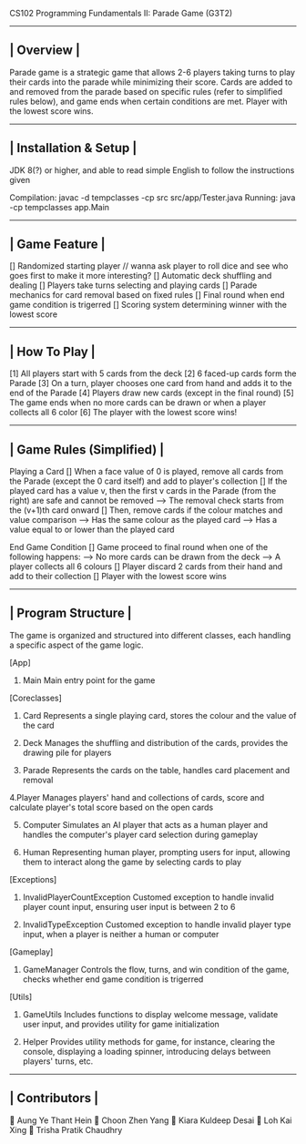 CS102 Programming Fundamentals II: Parade Game (G3T2)

----------------------------------------------
|                  Overview                   |
----------------------------------------------

Parade game is a strategic game that allows 2-6 players taking turns to play their cards into the parade while minimizing their score.
Cards are added to and removed from the parade based on specific rules (refer to simplified rules below), and game ends when certain conditions are met.
Player with the lowest score wins.


----------------------------------------------
|            Installation & Setup             |
----------------------------------------------

JDK 8(?) or higher, and able to read simple English to follow the instructions given

Compilation: javac -d tempclasses -cp src src/app/Tester.java
Running:     java -cp tempclasses app.Main


----------------------------------------------
|                 Game Feature                |
----------------------------------------------

[] Randomized starting player // wanna ask player to roll dice and see who goes first to make it more interesting?
[] Automatic deck shuffling and dealing
[] Players take turns selecting and playing cards
[] Parade mechanics for card removal based on fixed rules
[] Final round when end game condition is trigerred
[] Scoring system determining winner with the lowest score


----------------------------------------------
|                 How To Play                 |
----------------------------------------------

[1] All players start with 5 cards from the deck
[2] 6 faced-up cards form the Parade
[3] On a turn, player chooses one card from hand and adds it to the end of the Parade
[4] Players draw new cards (except in the final round)
[5] The game ends when no more cards can be drawn or when a player collects all 6 color
[6] The player with the lowest score wins!


----------------------------------------------
|            Game Rules (Simplified)          |
----------------------------------------------

Playing a Card
[] When a face value of 0 is played, remove all cards from the Parade (except the 0 card itself) and add to player's collection
[] If the played card has a value v, then the first v cards in the Parade (from the right) are safe and cannot be removed
   --> The removal check starts from the (v+1)th card onward
[] Then, remove cards if the colour matches and value comparison
   --> Has the same colour as the played card
   --> Has a value equal to or lower than the played card

End Game Condition
[] Game proceed to final round when one of the following happens:
    --> No more cards can be drawn from the deck
    --> A player collects all 6 colours
[] Player discard 2 cards from their hand and add to their collection
[] Player with the lowest score wins


----------------------------------------------
|              Program Structure              |
----------------------------------------------

The game is organized and structured into different classes, each handling a specific aspect of the game logic.

[App]
1. Main
Main entry point for the game


[Coreclasses]
1. Card
Represents a single playing card, stores the colour and the value of the card

2. Deck
Manages the shuffling and distribution of the cards, provides the drawing pile for players 

3. Parade
Represents the cards on the table, handles card placement and removal 

4.Player
Manages players' hand and collections of cards, score and calculate player's total score based on the open cards

5. Computer
Simulates an AI player that acts as a human player and handles the computer's player card selection during gameplay 

6. Human
Representing human player, prompting users for input, allowing them to interact along the game by selecting cards to play


[Exceptions]
1. InvalidPlayerCountException
Customed exception to handle invalid player count input, ensuring user input is between 2 to 6

2. InvalidTypeException
Customed exception to handle invalid player type input, when a player is neither a human or computer


[Gameplay]
1. GameManager
Controls the flow, turns, and win condition of the game, checks whether end game condition is trigerred


[Utils]
1. GameUtils
Includes functions to display welcome message, validate user input, and provides utility for game initialization

2. Helper
Provides utility methods for game, for instance, clearing the console, displaying a loading spinner, introducing delays between players' turns, etc.


----------------------------------------------
|                Contributors                 |
----------------------------------------------

👤 Aung Ye Thant Hein
👤 Choon Zhen Yang
👤 Kiara Kuldeep Desai
👤 Loh Kai Xing
👤 Trisha Pratik Chaudhry









